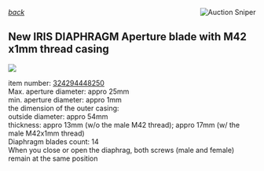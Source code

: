 [*back*](../index.html)
<a href="https://www.gixen.com/index.php" name="9e092736783d0da1dfd8413d57d10faf" target="_blank" >
<img align=right src="https://www.gixen.com/images/gixenlink.gif" border="0" alt="Auction Sniper" title="Auction Sniper">
</a>  
## New IRIS DIAPHRAGM Aperture blade with M42 x1mm thread casing  
![](https://i.ebayimg.com/images/g/ku8AAOSwyQtVi5-b/s-l1600.jpg)  

item number: [324294448250](https://www.ebay.com/itm/324294448250)  
Max. aperture diameter: appro 25mm  
min. aperture diameter: appro 1mm  
the dimension of the outer casing:  
outside diameter: appro 54mm  
thickness: appro 13mm (w/o the male M42 thread); appro 17mm (w/ the male M42x1mm thread)  
Diaphragm blades count: 14  
When you close or open the diaphrag, both screws (male and female) remain at the same position  


